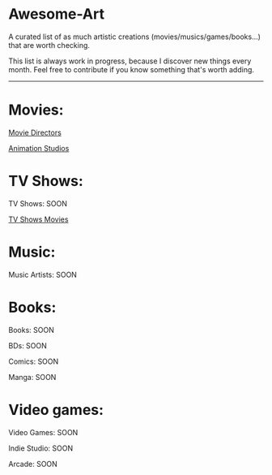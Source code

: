 # Awesome-Art

A curated list of as much artistic creations (movies/musics/games/books...) that are worth checking.

This list is always work in progress, because I discover new things every month. Feel free to contribute if you know something that's worth adding.

---

# Movies:

[Movie Directors](Movies/Movie-Directors.md)

[Animation Studios](Movies/Animation-Studios.md)

# TV Shows:

TV Shows: SOON

[TV Shows Movies](TV-Shows/TV-Shows-Movies.md)

# Music:

Music Artists: SOON

# Books:

Books: SOON

BDs: SOON

Comics: SOON

Manga: SOON

# Video games:

Video Games: SOON

Indie Studio: SOON

Arcade: SOON
